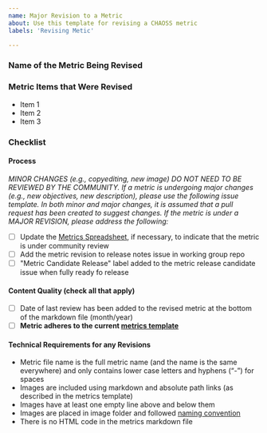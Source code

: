 ```yaml
---
name: Major Revision to a Metric
about: Use this template for revising a CHAOSS metric
labels: 'Revising Metic'

---
```


### Name of the Metric Being Revised
<!-- Provide the name of metric and the link to the metric markdown file. -->


### Metric Items that Were Revised
<!-- Using a list, explain specific parts of the metric that you recommend should be revised. -->

- Item 1
- Item 2
- Item 3


### Checklist 
<!-- This checklist is used for revised metrics to ensure we follow CHAOSS quality standards and processes. Below checklist items don’t have to be completed all at once: create the metric release candidate issue first and then start working on the checklist. -->

#### Process
*MINOR CHANGES (e.g., copyediting, new image) DO NOT NEED TO BE REVIEWED BY THE COMMUNITY. If a metric is undergoing major changes (e.g., new objectives, new description), please use the following issue template. In both minor and major changes, it is assumed that a pull request has been created to suggest changes. If the metric is under a MAJOR REVISION, please address the following:*

- [ ] Update the [Metrics Spreadsheet](https://docs.google.com/spreadsheets/d/1tAGzUiZ9jdORKCnoDQJkOU8tQsZDCZVjcWqXYOSAFmE/edit), if necessary, to indicate that the metric is under community review
- [ ] Add the metric revision to release notes issue in working group repo 
- [ ] "Metric Candidate Release" label added to the metric release candidate issue when fully ready fo release

#### Content Quality (check all that apply)

- [ ] Date of last review has been added to the revised metric at the bottom of the markdown file (month/year)
- [ ] **Metric adheres to the current [metrics template](https://github.com/chaoss/community/blob/main/templates/metric-template.md)**

#### Technical Requirements for any Revisions

- Metric file name is the full metric name (and the name is the same everywhere) and only contains lower case letters and hyphens (“-”) for spaces
- Images are included using markdown and absolute path links (as described in the metrics template)
- Images have at least one empty line above and below them
- Images are placed in image folder and followed [naming convention](https://github.com/chaoss/community/blob/main/templates/metric-template.md)
- There is no HTML code in the metrics markdown file
